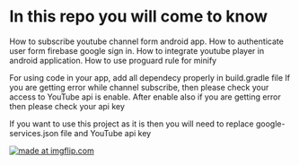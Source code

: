 # In this repo you will come to know
 
 How to subscribe youtube channel form android app. 
 How to authenticate user form firebase google sign in.
 How to integrate youtube player in android application.
 How to use proguard rule for minify

 For using code in your app, add all dependecy properly in build.gradle file
 If you are getting error while channel subscribe, then please check your access to YouTube api is enable.
 After enable also if you are getting error then please check your api key
 
 If you want to use this project as it is then you will need to replace google-services.json file and YouTube api key

<a href="https://imgflip.com/gif/1y5a1q"><img src="https://i.imgflip.com/1y5a1q.gif" title="made at imgflip.com"/></a>
